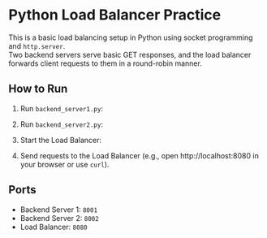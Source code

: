 # Python Load Balancer Practice

This is a basic load balancing setup in Python using socket programming and `http.server`.  
Two backend servers serve basic GET responses, and the load balancer forwards client requests to them in a round-robin manner.

## How to Run

1. Run `backend_server1.py`:
2. Run `backend_server2.py`:

3. Start the Load Balancer:

4. Send requests to the Load Balancer (e.g., open http://localhost:8080 in your browser or use `curl`).

## Ports

- Backend Server 1: `8001`
- Backend Server 2: `8002`
- Load Balancer: `8080`